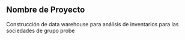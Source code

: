 ## Nombre de Proyecto
Construcción de data warehouse para análisis de inventarios para las sociedades de grupo probe